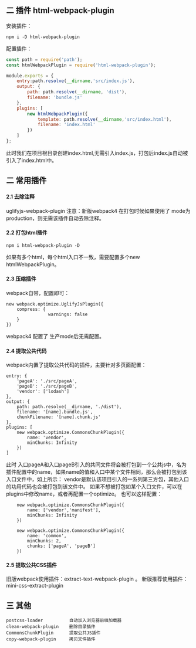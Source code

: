 ## 二 插件 html-webpack-plugin

安装插件：
```
npm i -D html-webpack-plugin
```
配置插件：
```js
const path = require('path');
const htmlWebpackPlugin = require('html-webpack-plugin');

module.exports = {
	entry:path.resolve(__dirname,'src/index.js'), 
	output: {
		path: path.resolve(__dirname, 'dist'),     
		filename: 'bundle.js'                      
    },
    plugins: [
        new htmlWebpackPlugin({
            template: path.resolve(__dirname,'src/index.html'), 
            filename: 'index.html'
        })
    ]    
};
```
此时我们在项目根目录创建index.html,无需引入index.js，打包后index.js自动被引入了index.html中。
## 二 常用插件
#### 2.1 去除注释
uglifyjs-webpack-plugin
注意：新版webpack4 在打包时候如果使用了 mode为 production，则无需该插件自动去除注释。
#### 2.2 打包html插件
```
npm i html-webpack-plugin -D
```
如果有多个html，每个html入口不一致，需要配置多个new htmlWebpackPlugin。
#### 2.3 压缩插件
webpack自带，配置即可：
```
new webpack.optimize.UglifyJsPlugin({
    compress: {
        		warnings: false
   	}
})
```
webpack4 配置了 生产mode后无需配置。
#### 2.4 提取公共代码
webpack内置了提取公共代码的插件，主要针对多页面配置：
```
entry: {
    'pageA': './src/pageA',
    'pageB': './src/pageB',
    'vendor': ['lodash']
},
output: {
    path: path.resolve(__dirname, './dist'),
    filename: '[name].bundle.js',
    chunkFilename: '[name].chunk.js'
},
plugins: [
    new webpack.optimize.CommonsChunkPlugin({
        name: 'vendor',
        minChunks: Infinity
    })
]
```
此时 入口pageA和入口pageB引入的共同文件将会被打包到一个公共js中，名为插件配置中的name，如果name的值和入口中某个文件相同，那么会被打包到该入口文件中，如上所示：
vendor是默认该项目引入的一系列第三方包，其他入口的功用代码也会被打包到该文件中。
如果不想被打包如某个入口文件，可以在plugins中修改name，或者再配置一个optimize。
也可以这样配置：
```
    new webpack.optimize.CommonsChunkPlugin({
        name: ['vendor','manifest'],
        minChunks: Infinity
    })

    new webpack.optimize.CommonsChunkPlugin({
        name: 'common',
        minChunks: 2,
        chunks: ['pageA', 'pageB']
    })
```
#### 2.5 提取公共CSS插件
旧版webpack使用插件：extract-text-webpack-plugin 。
新版推荐使用插件：mini-css-extract-plugin

## 三 其他
```
postcss-loader          自动加入浏览器前缀加载器
clean-webpack-plugin    删除目录插件 			
CommonsChunkPlugin      提取公共JS插件		
copy-webpack-plugin     拷贝文件插件			

```




